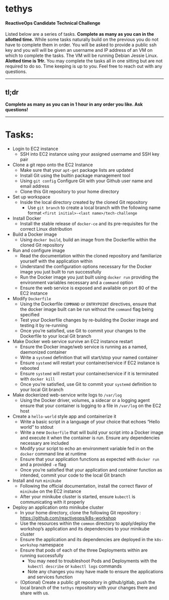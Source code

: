 # tethys
#### ReactiveOps Candidate Technical Challenge

Listed below are a series of tasks. **Complete as many as you can in the allotted time.** While some tasks naturally build on the previous you do not have to complete them in order. You will be asked to provide a public ssh key and you will will be given an username and IP address of an VM on which to complete the tasks. The VM will be running Debian Jessie Linux. **Alotted time is 1Hr.** You may complete the tasks all in one sitting but are not required to do so. Time keeping is up to you. Feel free to reach out with any questions.

---
## tl;dr
**Complete as many as you can in 1 hour in any order you like. Ask questions!**

---
# Tasks:

- Login to EC2 instance
  - SSH into EC2 instance using your assigned username and SSH key pair
- Clone a git repo onto the EC2 Instance
  - Make sure that your `apt-get` package lists are updated
  - Install Git using the builtin package management tool
  - Using `git config` Configure Git with your Github user name and email address
  - Clone this Git repository to your home directory
- Set up workspace
  - Inside the local directory created by the cloned Git repository
    - Use `git branch` to create a local branch with the following name format `<first initial>-<last name>/tech-challenge`
- Install Docker 
  - Install the stable release of `docker-ce` and its pre-requisites for the correct Linux distribution
- Build a Docker image 
  - Using `docker build`, build an image from the Dockerfile within the cloned Git repository
- Run and configure image
  - Read the documentation within the cloned repository and familiarize yourself with the application within
  - Understand the configuration options necessary for the Docker image you just built to run successfully
  - Run the Docker image you just built using `docker run` providing the environment variables necessary and a  `command` option
  - Ensure the web service is exposed and available on port 80 of the EC2 instance
- Modify `Dockerfile`
  - Using the Dockerfile `COMMAND` or `ENTRYPOINT` directives, ensure that the docker image built can be run without the `command` flag being specified 
  - Test your Dockerfile changes by re-building the Docker image and testing it by re-running
  - Once you’re satisfied, use Git to commit your changes to the Dockerfile to your local Git branch
- Make Docker web service survive an EC2 instance restart
  - Ensure the Docker image/web service is running as a named, daemonized container
  - Write a `systemd` definition that will start/stop your named container
  - Ensure `systemd` will restart your container/service if EC2 instance is rebooted
  - Ensure `systemd` will restart your container/service if it is terminated with  `docker kill`
  - Once you’re satisfied, use Git to commit your `systemd` definition to your local Git branch
- Make dockerized web-service write logs to  `/var/log`
  - Using the Docker driver, volumes, a sidecar or a logging agent ensure that your container is logging to a file in `/var/log` on the EC2 host
- Create a `hello-world` style app and containerize it
  - Write a basic script in a language of your choice that echoes “Hello world” to stdout 
  - Write a new `Dockerfile` that will build your script into a Docker image and execute it when the container is run. Ensure any dependencies necessary are included
  - Modify your script to echo an environment variable fed in on the `docker` command line at runtime
  - Ensure that your application functions as expected with  `docker run` and a provided `-e` flag 
  - Once you’re satisfied that your application and container function as intended, commit your code to the local Git branch
- Install and run `minikube` 
  - Following the official documentation, install the correct flavor of `minikube` on the EC2 instance
  - After your minikube cluster is started, ensure `kubectl` is communicating with it properly
- Deploy an application onto minikube cluster
  - In your home directory, clone the following Git repository : https://github.com/reactiveops/k8s-workshop
  - Use the resources within the `common` directory to apply/deploy the workshop’s application and its dependencies to your minikube cluster
  - Ensure the application and its dependencies are deployed in the `k8s-workshop` namespace
  - Ensure that pods of each of the three Deployments within are running successfully
    - You may need to troubleshoot Pods and Deployments with the `kubectl describe`  or `kubectl logs` commands
    - Note any changes you may have made to ensure the applications and services function
  - (Optional) Create a public git repository in  github/gitlab, push the local branch of the `tethys` repository with your changes there and share with us.
